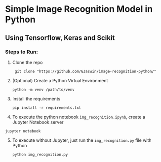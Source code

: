 # Simple Image Recognition Model in Python
## Using Tensorflow, Keras and Scikit

### Steps to Run:

1. Clone the repo  
     
   ```terminal
    git clone "https://github.com/GJaswin/image-recognition-python/"
    ```
2. (Optional) Create a Python Virtual Environment  
     
   ```terminal
   python -m venv /path/to/venv
   ```
3. Install the requirements  
     
   ```terminal
   pip install -r requirements.txt
   ```
4.  To execute the python notebook `img_recognition.ipynb`, create a Jupyter Notebook server  
     
   ```terminal
   jupyter notebook
   ```
5. To execute without Jupyter, just run the `img_recognition.py` file with Python  
     
   ```terminal
   python img_recognition.py
   ```
 